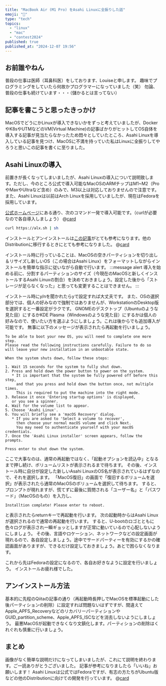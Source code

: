 ```yaml
---
title: "MacBook Air (M1 Pro) をAsahi Linuxに全振りした話"
emoji: "📖"
type: "tech"
topics:
  - "linux"
  - "mac"
  - "contest2024"
published: true
published_at: "2024-12-07 19:56"
---
```


## お前誰やねん

普段の仕事は医師（耳鼻科医）をしております、Louiseと申します。
趣味でプログラミングをしていたら何故かプログラマーになっていました（笑）
勿論、普段の仕事も続けています・・・（儲かるとは言ってない）

## 記事を書こうと思ったきっかけ

MacOSでどうにかLinuxが導入できないかをずっと考えていましたが、DockerやK8sやUTMなどのVM(Virtual Machine)の記事ばかりがヒットしてOS自体を導入する記事が見当たらなかったため悶々としていたところ、Asahi Linuxを導入している記事を見つけ、MacOSに不満を持っていた私はLinuxに全振りしてやろうと思いこの記事を書くに至りました。

## Asahi Linuxの導入

前置きが長くなってしまいましたが、Asahi Linuxの導入について説明致します。ただし、今のところ公式で導入可能なMacOSのARMチップはM1~M2（ProやMaxやUltraなど含め）のみで、M3以上は対応しておりませんので注意です。
また、Asahi Linuxは以前はArch Linuxを採用していましたが、現在はFedoraを採用しています。

[公式ホームページ](https://asahilinux.org)にある通り、次のコマンド一発で導入可能です。（curlが必要なので各自導入しましょう）
@[card](https://asahilinux.org)

```sh
curl https://alx.sh | sh
```

インストールとアンインストールは[この記事](https://qiita.com/asfdrwe/items/20edadf1d33f28bb3fb1)がとても参考になります。他のDistributionに移行するときにとても参考になりました。
@[card](https://qiita.com/asfdrwe/items/20edadf1d33f28bb3fb1)

インストール時に行っていることは、MacOSの空きパーティションを切り出し＆リサイズし新しいOS（この場合はAsahi Linux）をフォーマットしながらインストールを簡単な指示に従いながら自動で行います。
:::message alert
導入を始める前に、分割するパーティションのサイズ（今現在のMacOSと新しくインストールするAsahi Linuxの割合）を決めておきましょう。設定した後から「ストレージが足らなくなった」と思っても変更することはできません。
:::

インストール時にy/nを聞かれたらyで設定すれば大丈夫です。
また、OSの選択部分では、個人の好みなので強制ではありませんが、WorkstationのDesktop版を選択すると一番設定がラクです。
GNOMEのデスクトップ（Ubuntuのような見た目）にするかKDE Plasma（Windowsのような見た目）にするかは個人の好みなので、使いたい方を選ぶようにしましょう。これは後からでも追加導入が可能です。
無事に以下のメッセージが表示されたら再起動を行いましょう。

```
To be able to boot your new OS, you will need to complete one more step.
Please read the following instructions carefully. Failure to do so
will leave your new installation in an unbootable state.

When the system shuts down, follow these steps:

1. Wait 15 seconds for the system to fully shut down.
2. Press and hold down the power button to power on the system.
   * It is important that the system be fully powered off before this step,
     and that you press and hold down the button once, not multiple times.
     This is required to put the machine into the right mode.
3. Release it once 'Entering startup options' is displayed,
   or you see a spinner.
4. Wait for the volume list to appear.
5. Choose 'Asahi Linux'.
6. You will briefly see a 'macOS Recovery' dialog.
   * If you are asked to 'Select a volume to recover',
     then choose your normal macOS volume and click Next.
     You may need to authenticate yourself with your macOS credentials.
7. Once the 'Asahi Linux installer' screen appears, follow the prompts.

Press enter to shut down the system.
```

ここで大事なのは、通常の再起動ではなく、「起動オプションを読込中」となるまで押し続け、ボリュームリストが表示されるまで待ちます。
その後、インストール時に自分が設定した新しいAsahi LinuxのOS名が表示されているはずなので、それを選択します。
「MacOS復旧」の画面で「復旧するボリュームを選択」が表示されたら通常のMacOSのボリュームを選択して待ちます。
すると、プロンプトが現れますが、慌てずに最後に質問される「ユーザー名」と「パスワード」（MacOSのもの）を入力し、

```
Installtion complete! Please enter to reboot.
```

と表示されたらreturnキーで再起動を行います。
次の起動時からはAsahi Linuxが選択されるので通常の再起動を行います。
すると、U-bootのロゴとともに色々ログが表示され一瞬ギョッとしますが正常に動いているので心配しないようにしましょう。
その後、言語やロケーション、ネットワークなどの設定画面が現れるので、各自設定しましょう。途中でサードパーティーを有効にするかの確認画面がありますが、できるだけ設定しておきましょう。あとで困らなくなります。

これから先はFedoraの設定になるので、各自お好きなように設定を行いましょう。
インストールお疲れ様でした。

## アンインストール方法

基本的に先程のQiitaの記事の通り（再起動時長押しでMacOSを標準起動にした後パーティションの削除）に設定すれば問題ないはずですが、間違えてApple_APFS_RecoveryなどのリカバリーパーティションやGUID_partition_scheme、Apple_APFS_ISCなどを消去しないようにしましょう。
最悪MacOSが起動できなくなり文鎮化します。パーティションの削除はくれぐれも慎重に行いましょう。

## まとめ

画像がなく簡単な説明だけになってしまいましたが、これにて説明を終わります。ご一読ありがとうございました。
記事が参考になりましたら「いいね」お願いします！
Asahi Linuxは公式ではFedoraですが、有志の方たちがUbuntu版などの他のDistributionに向けての開発を行っています。
@[card](https://github.com/AsahiLinux/docs/wiki/SW%3AAlternative-Distros)